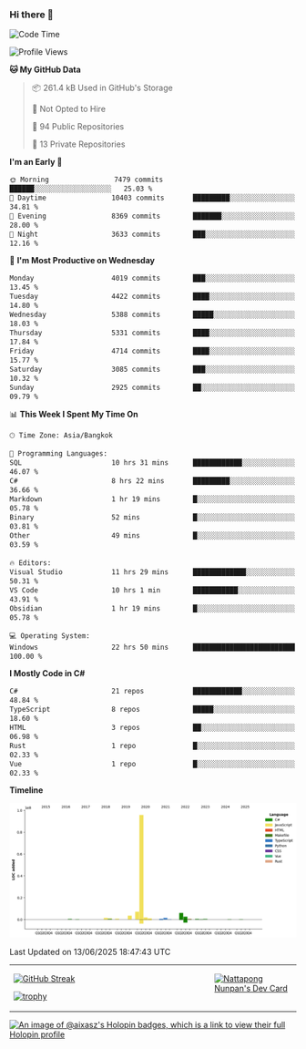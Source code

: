 ### Hi there 👋

<!--START_SECTION:waka-->
![Code Time](http://img.shields.io/badge/Code%20Time-2%2C334%20hrs%2057%20mins-blue)

![Profile Views](http://img.shields.io/badge/Profile%20Views-0-blue)

**🐱 My GitHub Data** 

> 📦 261.4 kB Used in GitHub's Storage 
 > 
> 🚫 Not Opted to Hire
 > 
> 📜 94 Public Repositories 
 > 
> 🔑 13 Private Repositories 
 > 
**I'm an Early 🐤** 

```text
🌞 Morning                7479 commits        ██████░░░░░░░░░░░░░░░░░░░   25.03 % 
🌆 Daytime                10403 commits       █████████░░░░░░░░░░░░░░░░   34.81 % 
🌃 Evening                8369 commits        ███████░░░░░░░░░░░░░░░░░░   28.00 % 
🌙 Night                  3633 commits        ███░░░░░░░░░░░░░░░░░░░░░░   12.16 % 
```
📅 **I'm Most Productive on Wednesday** 

```text
Monday                   4019 commits        ███░░░░░░░░░░░░░░░░░░░░░░   13.45 % 
Tuesday                  4422 commits        ████░░░░░░░░░░░░░░░░░░░░░   14.80 % 
Wednesday                5388 commits        █████░░░░░░░░░░░░░░░░░░░░   18.03 % 
Thursday                 5331 commits        ████░░░░░░░░░░░░░░░░░░░░░   17.84 % 
Friday                   4714 commits        ████░░░░░░░░░░░░░░░░░░░░░   15.77 % 
Saturday                 3085 commits        ███░░░░░░░░░░░░░░░░░░░░░░   10.32 % 
Sunday                   2925 commits        ██░░░░░░░░░░░░░░░░░░░░░░░   09.79 % 
```


📊 **This Week I Spent My Time On** 

```text
🕑︎ Time Zone: Asia/Bangkok

💬 Programming Languages: 
SQL                      10 hrs 31 mins      ████████████░░░░░░░░░░░░░   46.07 % 
C#                       8 hrs 22 mins       █████████░░░░░░░░░░░░░░░░   36.66 % 
Markdown                 1 hr 19 mins        █░░░░░░░░░░░░░░░░░░░░░░░░   05.78 % 
Binary                   52 mins             █░░░░░░░░░░░░░░░░░░░░░░░░   03.81 % 
Other                    49 mins             █░░░░░░░░░░░░░░░░░░░░░░░░   03.59 % 

🔥 Editors: 
Visual Studio            11 hrs 29 mins      █████████████░░░░░░░░░░░░   50.31 % 
VS Code                  10 hrs 1 min        ███████████░░░░░░░░░░░░░░   43.91 % 
Obsidian                 1 hr 19 mins        █░░░░░░░░░░░░░░░░░░░░░░░░   05.78 % 

💻 Operating System: 
Windows                  22 hrs 50 mins      █████████████████████████   100.00 % 
```

**I Mostly Code in C#** 

```text
C#                       21 repos            ████████████░░░░░░░░░░░░░   48.84 % 
TypeScript               8 repos             █████░░░░░░░░░░░░░░░░░░░░   18.60 % 
HTML                     3 repos             ██░░░░░░░░░░░░░░░░░░░░░░░   06.98 % 
Rust                     1 repo              █░░░░░░░░░░░░░░░░░░░░░░░░   02.33 % 
Vue                      1 repo              █░░░░░░░░░░░░░░░░░░░░░░░░   02.33 % 
```



**Timeline**

![Lines of Code chart](https://raw.githubusercontent.com/aixasz/aixasz/main/assets/bar_graph.png)


 Last Updated on 13/06/2025 18:47:43 UTC
<!--END_SECTION:waka-->

<table>
<tr>
<td width="70%" valign="top">
 
 [![GitHub Streak](http://github-readme-streak-stats.herokuapp.com?user=aixasz&theme=github-dark&hide_border=true&date_format=%5BY%20%5DM%20j)](https://git.io/streak-stats)

 [![trophy](https://github-profile-trophy.vercel.app/?username=aixasz&theme=onedark)](https://github.com/ryo-ma/github-profile-trophy)
 </td>
<td width="30%" valign="top">
 
<a href="https://app.daily.dev/aixasz"><img src="https://api.daily.dev/devcards/403207936e6547c9a85ea449e9f3abe8.png?r=re8" alt="Nattapong Nunpan's Dev Card"/></a>

 </td>
</tr>
</table>

[![An image of @aixasz's Holopin badges, which is a link to view their full Holopin profile](https://holopin.me/aixasz)](https://holopin.io/@aixasz)
 
